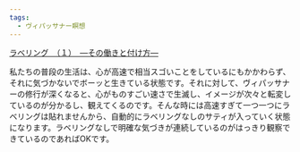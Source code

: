 ```yaml
---
tags:
  - ヴィパッサナー瞑想
---
```

[ラベリング　（１）　―その働きと付け方―](https://www.satisati.jp/category13/category18/entry113.html)

私たちの普段の生活は、心が高速で相当スゴいことをしているにもかかわらず、それに気づかないでボーッと生きている状態です。それに対して、ヴィパッサナーの修行が深くなると、心がものすごい速さで生滅し、イメージが次々と転変しているのが分かるし、観えてくるのです。そんな時には高速すぎて一つ一つにラベリングは貼れませんから、自動的にラベリングなしのサティが入っていく状態になります。ラベリングなしで明確な気づきが連続しているのがはっきり観察できているのであればOKです。

